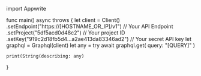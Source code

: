 import Appwrite

func main() async throws {
    let client = Client()
      .setEndpoint("https://[HOSTNAME_OR_IP]/v1") // Your API Endpoint
      .setProject("5df5acd0d48c2") // Your project ID
      .setKey("919c2d18fb5d4...a2ae413da83346ad2") // Your secret API key
    let graphql = Graphql(client)
    let any = try await graphql.get(
        query: "[QUERY]"
    )

    print(String(describing: any)
}
